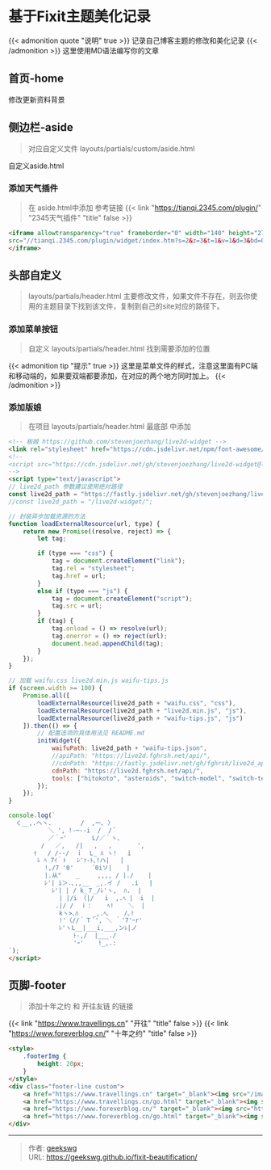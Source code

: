 # 基于Fixit主题美化记录


{{< admonition quote "说明" true >}}
记录自己博客主题的修改和美化记录
{{< /admonition >}}
这里使用MD语法编写你的文章
<!--more-->

## 首页-home

修改更新资料背景

## 侧边栏-aside

> 对应自定义文件 layouts/partials/custom/aside.html 

自定义aside.html

### 添加天气插件

> 在 aside.html中添加
参考链接 {{< link "https://tianqi.2345.com/plugin/" "2345天气插件" "title" false >}}

```html
<iframe allowtransparency="true" frameborder="0" width="140" height="278" scrolling="no" 
src="//tianqi.2345.com/plugin/widget/index.htm?s=2&z=3&t=1&v=1&d=3&bd=0&k=&f=&ltf=009944&htf=cc0000&q=1&e=1&a=1&c=54511&w=140&h=278&align=center">
</iframe>  
```

## 头部自定义

> layouts/partials/header.html 主要修改文件，如果文件不存在，则去你使用的主题目录下找到该文件，复制到自己的site对应的路径下。

### 添加菜单按钮

> 自定义 layouts/partials/header.html 找到需要添加的位置

{{< admonition tip "提示" true >}}
这里是菜单文件的样式，注意这里面有PC端和移动端的，如果要双端都要添加，在对应的两个地方同时加上。
{{< /admonition >}}

### 添加版娘

> 在项目 layouts/partials/header.html 最底部 中添加

```html
<!-- 板娘 https://github.com/stevenjoezhang/live2d-widget --> 
<link rel="stylesheet" href="https://cdn.jsdelivr.net/npm/font-awesome/css/font-awesome.min.css">
<!--
<script src="https://cdn.jsdelivr.net/gh/stevenjoezhang/live2d-widget@latest/autoload.js"></script>
-->
<script type="text/javascript">
// live2d_path 参数建议使用绝对路径
const live2d_path = "https://fastly.jsdelivr.net/gh/stevenjoezhang/live2d-widget@latest/";
//const live2d_path = "/live2d-widget/";

// 封装异步加载资源的方法
function loadExternalResource(url, type) {
	return new Promise((resolve, reject) => {
		let tag;

		if (type === "css") {
			tag = document.createElement("link");
			tag.rel = "stylesheet";
			tag.href = url;
		}
		else if (type === "js") {
			tag = document.createElement("script");
			tag.src = url;
		}
		if (tag) {
			tag.onload = () => resolve(url);
			tag.onerror = () => reject(url);
			document.head.appendChild(tag);
		}
	});
}

// 加载 waifu.css live2d.min.js waifu-tips.js
if (screen.width >= 100) {
	Promise.all([
		loadExternalResource(live2d_path + "waifu.css", "css"),
		loadExternalResource(live2d_path + "live2d.min.js", "js"),
		loadExternalResource(live2d_path + "waifu-tips.js", "js")
	]).then(() => {
		// 配置选项的具体用法见 README.md
		initWidget({
			waifuPath: live2d_path + "waifu-tips.json",
			//apiPath: "https://live2d.fghrsh.net/api/", 
			//cdnPath: "https://fastly.jsdelivr.net/gh/fghrsh/live2d_api/",
			cdnPath: "https://live2d.fghrsh.net/api/",
			tools: ["hitokoto", "asteroids", "switch-model", "switch-texture", "photo", "info", "quit"]
		});
	});
}

console.log(`
  く__,.ヘヽ.        /  ,ー､ 〉
           ＼ ', !-─‐-i  /  /´
           ／｀ｰ'       L/／｀ヽ､
         /   ／,   /|   ,   ,       ',
       ｲ   / /-‐/  ｉ  L_ ﾊ ヽ!   i
        ﾚ ﾍ 7ｲ｀ﾄ   ﾚ'ｧ-ﾄ､!ハ|   |
          !,/7 '0'     ´0iソ|    |
          |.从"    _     ,,,, / |./    |
          ﾚ'| i＞.､,,__  _,.イ /   .i   |
            ﾚ'| | / k_７_/ﾚ'ヽ,  ﾊ.  |
              | |/i 〈|/   i  ,.ﾍ |  i  |
             .|/ /  ｉ：    ﾍ!    ＼  |
              kヽ>､ﾊ    _,.ﾍ､    /､!
              !'〈//｀Ｔ´', ＼ ｀'7'ｰr'
              ﾚ'ヽL__|___i,___,ンﾚ|ノ
                  ﾄ-,/  |___./
                  'ｰ'    !_,.:
`);
</script>
```

## 页脚-footer

> 添加十年之约 和 开往友链 的链接

{{< link "https://www.travellings.cn" "开往" "title" false >}}
{{< link "https://www.foreverblog.cn/" "十年之约" "title" false >}}

```html
<style>
    .footerImg {
        height: 20px;  
    }
</style>
<div class="footer-line custom">
    <a href="https://www.travellings.cn" target="_blank"><img src="/images/travelling.png"  class="footerImg" alt="" title="开往-友链接力 v1.5"></a>
    <a href="https://www.travellings.cn/go.html" target="_blank"><img src="/images/travelling.gif" class="footerImg" alt=""  title="开往-友链接力 v1.5"></a>
    <a href="https://www.foreverblog.cn/" target="_blank"><img src="https://img.foreverblog.cn/logo_en_default.png" class="footerImg" alt="" > </a>
    <a href="https://www.foreverblog.cn/go.html" target="_blank"><img src="https://img.foreverblog.cn/wormhole_2.gif" class="footerImg" alt="" title="穿梭虫洞-随机访问十年之约友链博客"></a>
</div>
```

---

> 作者: [geekswg](https://geekswg.github.io)  
> URL: https://geekswg.github.io/fixit-beautification/  

